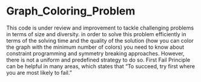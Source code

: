 # Graph_Coloring_Problem
This code is under review and improvement to tackle challenging problems in terms of size and diversity.
in order to solve this problem efficiently in terms of the solving time and the quality of the solution (how you can color the graph with the minimum number of colors) you need to know about constraint programming and symmetry breaking approaches. However, there is not a uniform and predefined strategy to do so. First Fail Principle can be helpful in many areas, which states that “To succeed, try first where you are most likely to fail.”
